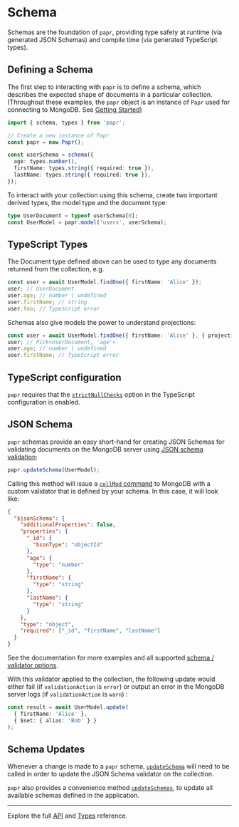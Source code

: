 # Schema

Schemas are the foundation of `papr`, providing type safety at runtime (via generated JSON Schemas) and compile time (via generated TypeScript types).

## Defining a Schema

The first step to interacting with `papr` is to define a schema, which describes the expected shape of documents in a particular collection.
(Throughout these examples, the `papr` object is an instance of `Papr` used for connecting to MongoDB. See [Getting Started](docs/getting-started.md))

```ts
import { schema, types } from 'papr';

// Create a new instance of Papr
const papr = new Papr();

const userSchema = schema({
  age: types.number(),
  firstName: types.string({ required: true }),
  lastName: types.string({ required: true }),
});
```

To interact with your collection using this schema, create two important derived types, the model type and the document type:

```ts
type UserDocument = typeof userSchema[0];
const UserModel = papr.model('users', userSchema);
```

## TypeScript Types

The Document type defined above can be used to type any documents returned from the collection, e.g.

```ts
const user = await UserModel.findOne({ firstName: 'Alice' });
user; // UserDocument
user.age; // number | undefined
user.firstName; // string
user.foo; // TypeScript error
```

Schemas also give models the power to understand projections:

```ts
const user = await UserModel.findOne({ firstName: 'Alice' }, { projection: { age: 1 } });
user; // Pick<UserDocument, 'age'>
user.age; // number | undefined
user.firstName; // TypeScript error
```

## TypeScript configuration

`papr` requires that the [`strictNullChecks`](https://www.typescriptlang.org/tsconfig#strictNullChecks) option in the TypeScript configuration is enabled.

## JSON Schema

`papr` schemas provide an easy short-hand for creating JSON Schemas for validating documents on the MongoDB server using [JSON schema validation](https://docs.mongodb.com/manual/core/schema-validation/#json-schema):

```ts
papr.updateSchema(UserModel);
```

Calling this method will issue a [`collMod` command](https://docs.mongodb.com/manual/reference/command/collMod/#dbcmd.collMod) to MongoDB with a custom validator that is defined by your schema. In this case, it will look like:

```json
{
  "$jsonSchema": {
    "additionalProperties": false,
    "properties": {
      "_id": {
        "bsonType": "objectId"
      },
      "age": {
        "type": "number"
      },
      "firstName": {
        "type": "string"
      },
      "lastName": {
        "type": "string"
      }
    },
    "type": "object",
    "required": ["_id", "firstName", "lastName"]
  }
}
```

See the documentation for more examples and all supported [schema / validator options](api/schema.md).

With this validator applied to the collection, the following update would either fail (if `validationAction` is `error`) or output an error in the MongoDB server logs (if `validationAction` is `warn`) :

<!-- prettier-ignore -->
```ts
const result = await UserModel.update(
  { firstName: 'Alice' },
  { $set: { alias: 'Bob' } }
);
```

## Schema Updates

Whenever a change is made to a `papr` schema, [`updateSchema`](api/papr.md#updateschema) will need to be called in order to update the JSON Schema validator on the collection.

`papr` also provides a convenience method [`updateSchemas`](api/papr.md#updateschemas), to update all available schemas defined in the application.

---

Explore the full [API](api/papr.md) and [Types](api/types.md) reference.
